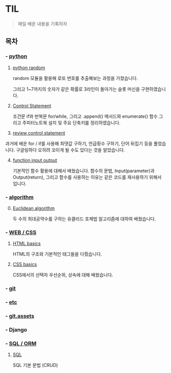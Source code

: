 # TIL

> 매일 배운 내용을 기록하자

## 목차

### - [python](./python)

 1. [python random](./python/python_random.md)

    random 모듈을 활용해 로또 번호를 추출해보는 과정을 가졌습니다.

    그리고 1~7까지의 숫자가 같은 확률로 3라인이 돌아가는 슬롯 머신을 구현하였습니다.

 2. [Control Statement](./python/Control%20Statement.md)

    조건문 if와 반복문 for/while, 그리고 .append() 메서드와 enumerate() 함수 그리고 주피터노트북 설치 및 주요 단축키를 정리하였습니다.

 3. [review control statement](./python/review%20control%20statement.md)

   과거에 배운 for / if를 사용해 최댓값 구하기, 언급횟수 구하기, 단어 뒤집기 등을 풀었습니다. 구글링하다 오히려 꼬이게 될 수도 있다는 것을 알았습니다.

 4. [function input output](./python/function%20input%20output.md)

    기본적인 함수 활용에 대해서 배웠습니다. 함수의 문법, Input(parameter)과 Output(return), 그리고 함수를 사용하는 이유는 같은 코드를 재사용하기 위해서 입니다.

### - [algorithm](./algorithm)

 0. [Euclidean algorithm](./algorithm/Euclidean%20Algorithm.md)

    두 수의 최대공약수를 구하는 유클리드 호제법 알고리즘에 대하여 배웠습니다.

### - [WEB / CSS](./WEB%20CSS)

1. [HTML basics](./WEB%20CSS/HTML%20basics.md)

   HTML의 구조와 기본적인 태그들을 다뤘습니다.

2. [CSS basics](./WEB%20CSS/CSS%20basics.md)

   CSS에서의 선택자 우선순위, 상속에 대해 배웠습니다.

### - [git](./git)

### - [etc](./etc)

### - [git.assets](./git.assets)

### - Django
### - [SQL / ORM](./SQL%20ORM)

1. [SQL](./SQL%20ORM/SQL%20CRUD.md)

   SQL 기본 문법 (CRUD)
